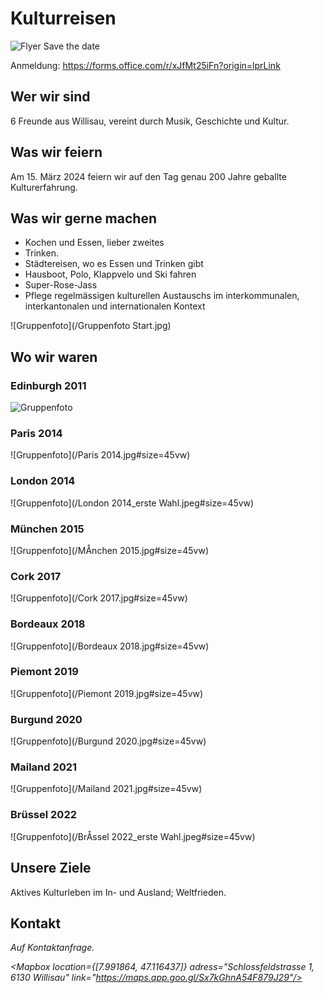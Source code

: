 <script>
    import Gallery from '$lib/components/Gallery.svelte';
    import Columns from '$lib/components/Columns.svelte';
    import ImgText from '$lib/components/ImgText.svelte';
    import Mapbox from '$lib/components/Mapbox.svelte';
</script>

# Kulturreisen

![Flyer Save the date](/200JahreKulturreisen_Savethedate.jpg#size=95vw)

Anmeldung: https://forms.office.com/r/xJfMt25iFn?origin=lprLink

## Wer wir sind

6 Freunde aus Willisau, vereint durch Musik, Geschichte und Kultur.

## Was wir feiern

Am 15. März 2024 feiern wir auf den Tag genau 200 Jahre geballte Kulturerfahrung.

## Was wir gerne machen

- Kochen und Essen, lieber zweites
- Trinken.
- Städtereisen, wo es Essen und Trinken gibt
- Hausboot, Polo, Klappvelo und Ski fahren
- Super-Rose-Jass
- Pflege regelmässigen kulturellen Austauschs im interkommunalen, interkantonalen und internationalen Kontext

![Gruppenfoto](/Gruppenfoto Start.jpg)

## Wo wir waren

<Columns>

<div class="hero">

### Edinburgh 2011

![Gruppenfoto](/Hausboot_Gruppenfoto.JPG#size=45vw)

</div>
<div class="hero">

### Paris 2014

![Gruppenfoto](/Paris 2014.jpg#size=45vw)

</div>
<div class="hero">

### London 2014

![Gruppenfoto](/London 2014_erste Wahl.jpeg#size=45vw)

</div>
<div class="hero">

### München 2015

![Gruppenfoto](/MÅnchen 2015.jpg#size=45vw)

</div>
<div class="hero">
    
### Cork 2017

![Gruppenfoto](/Cork 2017.jpg#size=45vw)

</div>
<div class="hero">

### Bordeaux 2018

![Gruppenfoto](/Bordeaux 2018.jpg#size=45vw)

</div>
<div class="hero">

### Piemont 2019

![Gruppenfoto](/Piemont 2019.jpg#size=45vw)

</div>
<div class="hero">

### Burgund 2020

![Gruppenfoto](/Burgund 2020.jpg#size=45vw)

</div>
<div class="hero">
    
### Mailand 2021

![Gruppenfoto](/Mailand 2021.jpg#size=45vw)

</div>
<div class="hero">

### Brüssel 2022

![Gruppenfoto](/BrÅssel 2022_erste Wahl.jpeg#size=45vw)

</div>
<div class="hero">


## Unsere Ziele

Aktives Kulturleben im In- und Ausland; Weltfrieden.

## Kontakt

<address>
Auf Kontaktanfrage.<br>

<Mapbox location={[7.991864, 47.116437]} adress="Schlossfeldstrasse 1, 6130 Willisau" link="https://maps.app.goo.gl/Sx7kGhnA54F879J29"/>
